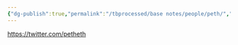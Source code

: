 ```yaml
---
{"dg-publish":true,"permalink":"/tbprocessed/base notes/people/peth/","tags":["person","player","web3"]}
---
```


https://twitter.com/petheth